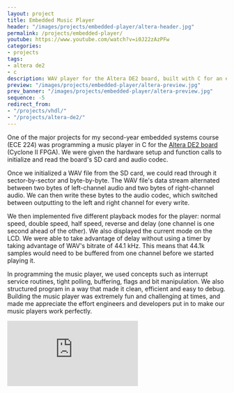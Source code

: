```yaml
---
layout: project
title: Embedded Music Player
header: "/images/projects/embedded-player/altera-header.jpg"
permalink: /projects/embedded-player/
youtube: https://www.youtube.com/watch?v=i0J22zAzPFw
categories:
- projects
tags:
- altera de2
- c
description: WAV player for the Altera DE2 board, built with C for an embedded systems course.
preview: "/images/projects/embedded-player/altera-preview.jpg"
prev_banner: "/images/projects/embedded-player/altera-preview.jpg"
sequence: -5
redirect_from:
- "/projects/vhdl/"
- "/projects/altera-de2/"
---
```


One of the major projects for my second-year embedded systems course (ECE 224) was programming a music player in C for the [Altera DE2 board](http://www.altera.com/education/univ/materials/boards/de2/unv-de2-board.html) (Cyclone II FPGA). We were given the hardware setup and function calls to initialize and read the board's SD card and audio codec.

Once we initialized a WAV file from the SD card, we could read through it sector-by-sector and byte-by-byte. The WAV file's data stream alternated between two bytes of left-channel audio and two bytes of right-channel audio. We can then write these bytes to the audio codec, which switched between outputting to the left and right channel for every write.

We then implemented five different playback modes for the player: normal speed, double speed, half speed, reverse and delay (one channel is one second ahead of the other). We also displayed the current mode on the LCD. We were able to take advantage of delay without using a timer by taking advantage of WAV's bitrate of 44.1 kHz. This means that 44.1k samples would need to be buffered from one channel before we started playing it.

In programming the music player, we used concepts such as interrupt service routines, tight polling, buffering, flags and bit manipulation. We also structured program in a way that made it clean, efficient and easy to debug. Building the music player was extremely fun and challenging at times, and made me appreciate the effort engineers and developers put in to make our music players work perfectly.

<div class="embed-responsive embed-responsive-16by9 col-center" style="margin-bottom: 17px;">
    <iframe src="https://www.youtube.com/embed/i0J22zAzPFw" frameborder="0" allowfullscreen></iframe>
</div>
